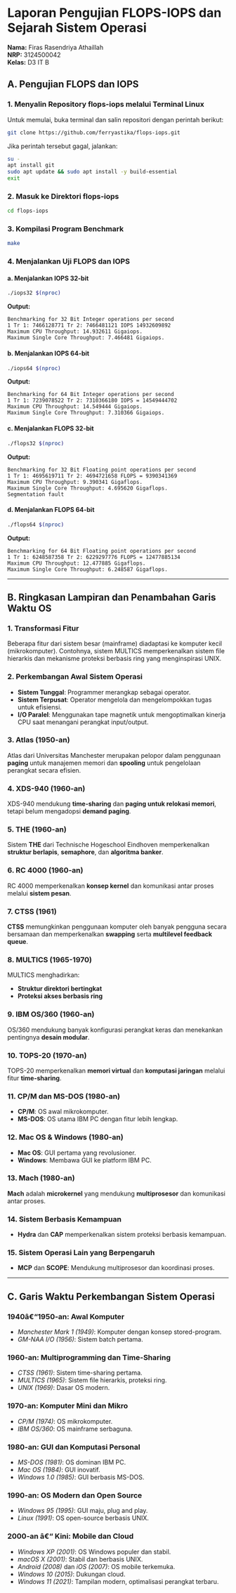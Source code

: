 # Laporan Pengujian FLOPS-IOPS dan Sejarah Sistem Operasi

**Nama:** Firas Rasendriya Athaillah  
**NRP:** 3124500042  
**Kelas:** D3 IT B


## A. Pengujian FLOPS dan IOPS

### 1. Menyalin Repository flops-iops melalui Terminal Linux
Untuk memulai, buka terminal dan salin repositori dengan perintah berikut:
```bash
git clone https://github.com/ferryastika/flops-iops.git
```
Jika perintah tersebut gagal, jalankan:
```bash
su -
apt install git
sudo apt update && sudo apt install -y build-essential
exit
```

### 2. Masuk ke Direktori flops-iops
```bash
cd flops-iops
```

### 3. Kompilasi Program Benchmark
```bash
make
```

### 4. Menjalankan Uji FLOPS dan IOPS

#### a. Menjalankan IOPS 32-bit
```bash
./iops32 $(nproc)
```
**Output:**
```
Benchmarking for 32 Bit Integer operations per second
1 Tr 1: 7466128771 Tr 2: 7466481121 IOPS 14932609892
Maximum CPU Throughput: 14.932611 Gigaiops.
Maximum Single Core Throughput: 7.466481 Gigaiops.
```

#### b. Menjalankan IOPS 64-bit
```bash
./iops64 $(nproc)
```
**Output:**
```
Benchmarking for 64 Bit Integer operations per second
1 Tr 1: 7239078522 Tr 2: 7310366180 IOPS = 14549444702
Maximum CPU Throughput: 14.549444 Gigaiops.
Maximum Single Core Throughput: 7.310366 Gigaiops.
```

#### c. Menjalankan FLOPS 32-bit
```bash
./flops32 $(nproc)
```
**Output:**
```
Benchmarking for 32 Bit Floating point operations per second
1 Tr 1: 4695619711 Tr 2: 4694721658 FLOPS = 9390341369
Maximum CPU Throughput: 9.390341 Gigaflops.
Maximum Single Core Throughput: 4.695620 Gigaflops.
Segmentation fault
```

#### d. Menjalankan FLOPS 64-bit
```bash
./flops64 $(nproc)
```
**Output:**
```
Benchmarking for 64 Bit Floating point operations per second
1 Tr 1: 6248587358 Tr 2: 6229297776 FLOPS = 12477885134
Maximum CPU Throughput: 12.477885 Gigaflops.
Maximum Single Core Throughput: 6.248587 Gigaflops.
```

---

## B. Ringkasan Lampiran dan Penambahan Garis Waktu OS

### 1. Transformasi Fitur
Beberapa fitur dari sistem besar (mainframe) diadaptasi ke komputer kecil (mikrokomputer). Contohnya, sistem MULTICS memperkenalkan sistem file hierarkis dan mekanisme proteksi berbasis ring yang menginspirasi UNIX.

### 2. Perkembangan Awal Sistem Operasi
- **Sistem Tunggal**: Programmer merangkap sebagai operator.
- **Sistem Terpusat**: Operator mengelola dan mengelompokkan tugas untuk efisiensi.
- **I/O Paralel**: Menggunakan tape magnetik untuk mengoptimalkan kinerja CPU saat menangani perangkat input/output.

### 3. Atlas (1950-an)
Atlas dari Universitas Manchester merupakan pelopor dalam penggunaan **paging** untuk manajemen memori dan **spooling** untuk pengelolaan perangkat secara efisien.

### 4. XDS-940 (1960-an)
XDS-940 mendukung **time-sharing** dan **paging untuk relokasi memori**, tetapi belum mengadopsi **demand paging**.

### 5. THE (1960-an)
Sistem **THE** dari Technische Hogeschool Eindhoven memperkenalkan **struktur berlapis**, **semaphore**, dan **algoritma banker**.

### 6. RC 4000 (1960-an)
RC 4000 memperkenalkan **konsep kernel** dan komunikasi antar proses melalui **sistem pesan**.

### 7. CTSS (1961)
**CTSS** memungkinkan penggunaan komputer oleh banyak pengguna secara bersamaan dan memperkenalkan **swapping** serta **multilevel feedback queue**.

### 8. MULTICS (1965-1970)
MULTICS menghadirkan:
- **Struktur direktori bertingkat**
- **Proteksi akses berbasis ring**

### 9. IBM OS/360 (1960-an)
OS/360 mendukung banyak konfigurasi perangkat keras dan menekankan pentingnya **desain modular**.

### 10. TOPS-20 (1970-an)
TOPS-20 memperkenalkan **memori virtual** dan **komputasi jaringan** melalui fitur **time-sharing**.

### 11. CP/M dan MS-DOS (1980-an)
- **CP/M**: OS awal mikrokomputer.
- **MS-DOS**: OS utama IBM PC dengan fitur lebih lengkap.

### 12. Mac OS & Windows (1980-an)
- **Mac OS**: GUI pertama yang revolusioner.
- **Windows**: Membawa GUI ke platform IBM PC.

### 13. Mach (1980-an)
**Mach** adalah **microkernel** yang mendukung **multiprosesor** dan komunikasi antar proses.

### 14. Sistem Berbasis Kemampuan
- **Hydra** dan **CAP** memperkenalkan sistem proteksi berbasis kemampuan.

### 15. Sistem Operasi Lain yang Berpengaruh
- **MCP** dan **SCOPE**: Mendukung multiprosesor dan koordinasi proses.

---

## C. Garis Waktu Perkembangan Sistem Operasi

### 1940â€“1950-an: Awal Komputer
- *Manchester Mark 1 (1949)*: Komputer dengan konsep stored-program.
- *GM-NAA I/O (1956)*: Sistem batch pertama.

### 1960-an: Multiprogramming dan Time-Sharing
- *CTSS (1961)*: Sistem time-sharing pertama.
- *MULTICS (1965)*: Sistem file hierarkis, proteksi ring.
- *UNIX (1969)*: Dasar OS modern.

### 1970-an: Komputer Mini dan Mikro
- *CP/M (1974)*: OS mikrokomputer.
- *IBM OS/360*: OS mainframe serbaguna.

### 1980-an: GUI dan Komputasi Personal
- *MS-DOS (1981)*: OS dominan IBM PC.
- *Mac OS (1984)*: GUI inovatif.
- *Windows 1.0 (1985)*: GUI berbasis MS-DOS.

### 1990-an: OS Modern dan Open Source
- *Windows 95 (1995)*: GUI maju, plug and play.
- *Linux (1991)*: OS open-source berbasis UNIX.

### 2000-an â€“ Kini: Mobile dan Cloud
- *Windows XP (2001)*: OS Windows populer dan stabil.
- *macOS X (2001)*: Stabil dan berbasis UNIX.
- *Android (2008)* dan *iOS (2007)*: OS mobile terkemuka.
- *Windows 10 (2015)*: Dukungan cloud.
- *Windows 11 (2021)*: Tampilan modern, optimalisasi perangkat terbaru.
